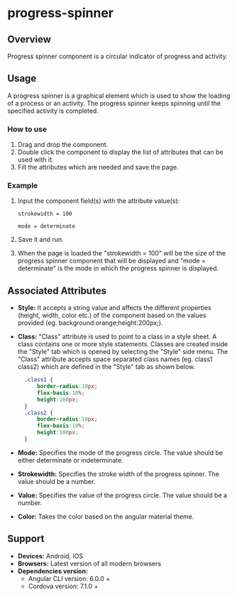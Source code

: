 # progress-spinner

## Overview

Progress spinner component is a circular indicator of progress and activity.

## Usage

A progress spinner is a graphical element which is used to show the loading of a process or an activity. The progress spinner keeps spinning until the specified activity is completed.

### How to use

1. Drag and drop the component. 
2. Double click the component to display the list of attributes that can be used with it.
3. Fill the attributes which are needed and save the page.

### Example

1. Input the component field\(s\) with the attribute value\(s\):  

    `strokewidth = 100`  

    `mode = determinate`

2. Save it and run.
3. When the page is loaded the "strokewidth = 100" will be the size of the progress spinner component that will be displayed and "mode = determinate" is the mode in which the progress spinner is displayed.

## Associated Attributes

* **Style:** It accepts a string value and affects the different properties \(height, width, color etc.\) of the component based on the values provided \(eg. background:orange;height:200px;\).
* **Class:** "Class" attribute is used to point to a class in a style sheet. A class contains one or more style statements. Classes are created inside the "Style" tab which is opened by selecting the "Style" side menu. The "Class" attribute accepts space separated class names \(eg. class1 class2\) which are defined in the "Style" tab as shown below.

  ```css
    .class1 {
        border-radius:10px;
        flex-basis:10%;
        height:100px;
    }
    .class2 {
        border-radius:10px;
        flex-basis:10%;
        height:100px;
    }
  ```

* **Mode:** Specifies the mode of the progress circle. The value should be either determinate or indeterminate.
* **Strokewidth:** Specifies the stroke width of the progress spinner. The value should be a number.
* **Value:** Specifies the value of the progress circle. The value should be a number.
* **Color:** Takes the color based on the angular material theme.

## Support

* **Devices:** Android, iOS
* **Browsers:**  Latest version of all modern browsers
* **Dependencies version:** 
  * Angular CLI version: 6.0.0 + 
  * Cordova version: 7.1.0 +

